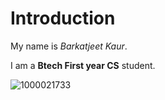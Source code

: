 
# Introduction 
My name is *Barkatjeet Kaur*.

I am a **Btech First year CS** student. 

![1000021733](https://github.com/user-attachments/assets/d3d4df9b-d3e9-4256-b8cc-fbe4f05f22f6)
